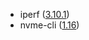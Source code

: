 - iperf ([3.10.1](https://github.com/esnet/iperf/blob/master/RELNOTES.md#iperf-3101-2021-06-03))
- nvme-cli ([1.16](https://github.com/linux-nvme/nvme-cli/commits/deee9cae1ac94760deebd71f8e5449061338666c))
